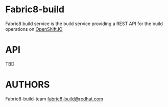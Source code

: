 Fabric8-build
=============

Fabric8 build service is the build service providing a REST API for the build operations on [OpenShift.IO](https://openshift.io)

API
===

TBD

AUTHORS
=======

Fabric8-build-team <fabric8-build@redhat.com>
